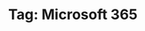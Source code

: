 ---
layout: tag
title: "Tag: Microsoft 365"
description: Showing all posts with the tag 'Microsoft 365' to make it easier for you to find all the GeekWolf posts that you're interested in
tag: microsoft-365
permalink: /tag/microsoft-365/
---